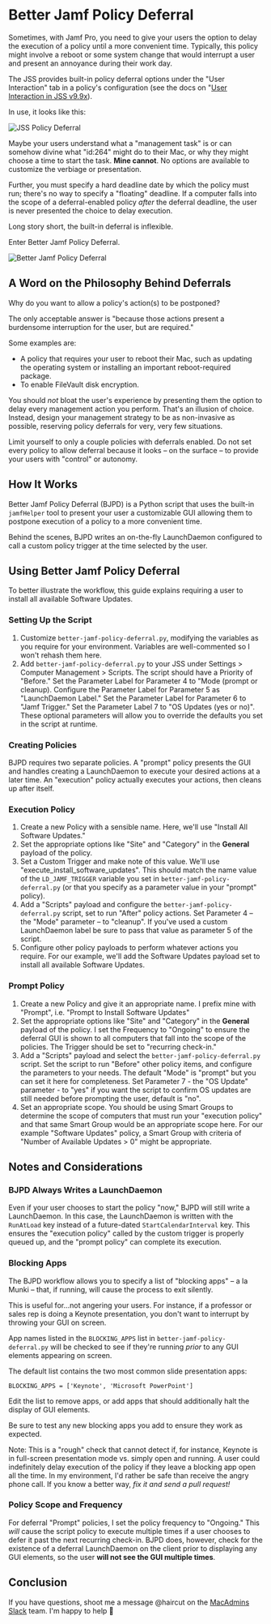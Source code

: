 # Better Jamf Policy Deferral

Sometimes, with Jamf Pro, you need to give your users the option to delay the
execution of a policy until a more convenient time. Typically, this policy might
involve a reboot or some system change that would interrupt a user and present an
annoyance during their work day.

The JSS provides built-in policy deferral options under the "User Interaction"
tab in a policy's configuration (see the docs on "[User Interaction in JSS v9.9x](http://docs.jamf.com/9.9/casper-suite/administrator-guide/User_Interaction.html)).

In use, it looks like this:

![JSS Policy Deferral](https://haircut.keybase.pub/github/better-jamf-policy-deferral/management-task.png)

Maybe your users understand what a "management task" is or can somehow divine
what "id:264" might do to their Mac, or why they might choose a time to start
the task. **Mine cannot**. No options are available to customize the verbiage
or presentation. 

Further, you must specify a hard deadline date by which the policy must run; 
there's no way to specify a "floating" deadline. If a computer falls into the 
scope of a deferral-enabled policy _after_ the deferral deadline, the user is
never presented the choice to delay execution.

Long story short, the built-in deferral is inflexible.

Enter Better Jamf Policy Deferral.

![Better Jamf Policy Deferral](https://haircut.keybase.pub/github/better-jamf-policy-deferral/better-policy-deferment.gif)

## A Word on the Philosophy Behind Deferrals

Why do you want to allow a policy's action(s) to be postponed?

The only acceptable answer is "because those actions present a burdensome
interruption for the user, but are required."

Some examples are:

- A policy that requires your user to reboot their Mac, such as updating the 
  operating system or installing an important reboot-required package.
- To enable FileVault disk encryption.

You should _not_ bloat the user's experience by presenting them the option to 
delay every management action you perform. That's an illusion of choice. Instead,
design your management strategy to be as non-invasive as possible, reserving
policy deferrals for very, very few situations.

Limit yourself to only a couple policies with deferrals enabled. Do not set every
policy to allow deferral because it looks – on the surface – to provide your users
with "control" or autonomy.

## How It Works

Better Jamf Policy Deferral (BJPD) is a Python script that uses the built-in `jamfHelper`
tool to present your user a customizable GUI allowing them to postpone execution
of a policy to a more convenient time.

Behind the scenes, BJPD writes an on-the-fly LaunchDaemon configured to call a
custom policy trigger at the time selected by the user.

## Using Better Jamf Policy Deferral

To better illustrate the workflow, this guide explains requiring a user to install
all available Software Updates.

### Setting Up the Script

1. Customize `better-jamf-policy-deferral.py`, modifying the variables as you
   require for your environment. Variables are well-commented so I won't rehash
   them here. 
2. Add `better-jamf-policy-deferral.py` to your JSS under Settings > Computer 
   Management > Scripts. The script should have a Priority of "Before." Set the
   Parameter Label for Parameter 4 to "Mode (prompt or cleanup).
   Configure the Parameter Label for Parameter 5 as "LaunchDaemon Label." Set 
   the Parameter Label for Parameter 6 to "Jamf Trigger." Set the Parameter Label
   7 to "OS Updates (yes or no)". These optional parameters will allow you to override
   the defaults you set in the script at
   runtime.

### Creating Policies

BJPD requires two separate policies. A "prompt" policy presents the GUI and handles
creating a LaunchDaemon to execute your desired actions at a later time. An
"execution" policy actually executes your actions, then cleans up after itself.

### Execution Policy

1. Create a new Policy with a sensible name. Here, we'll use "Install All Software
   Updates."
2. Set the appropriate options like "Site" and "Category" in the **General** payload
   of the policy.
3. Set a Custom Trigger and make note of this value. We'll use "execute_install_software_updates".
   This should match the name value of the `LD_JAMF_TRIGGER` variable you set in
   `better-jamf-policy-deferral.py` (or that you specify as a parameter value in
   your "prompt" policy).
4. Add a "Scripts" payload and configure the `better-jamf-policy-deferral.py`
   script, set to run "After" policy actions. Set Parameter 4 – the "Mode" 
   parameter – to "cleanup". If you've used a custom LaunchDaemon
   label be sure to pass that value as parameter 5 of the script.
5. Configure other policy payloads to perform whatever actions you require. For
   our example, we'll add the Software Updates payload set to install all 
   available Software Updates. 


### Prompt Policy

1. Create a new Policy and give it an appropriate name. I prefix mine with "Prompt", 
   i.e. "Prompt to Install Software Updates"
2. Set the appropriate options like "Site" and "Category" in the **General** payload
   of the policy. I set the Frequency to "Ongoing" to ensure the deferral GUI is
   shown to all computers that fall into the scope of the policies. The Trigger
   should be set to "recurring check-in."
3. Add a "Scripts" payload and select the `better-jamf-policy-deferral.py` script.
   Set the script to run "Before" other policy items, and configure the parameters
   to your needs. The default "Mode" is "prompt" but you can set it here for
   completeness. Set Parameter 7 - the "OS Update" parameter - to "yes" if you want
   the script to confirm OS updates are still needed before prompting the user,
   default is "no". 
4. Set an appropriate scope. You should be using Smart Groups to determine the 
   scope of computers that must run your "execution policy" and that same Smart
   Group would be an appropriate scope here. For our example "Software Updates"
   policy, a Smart Group with criteria of "Number of Available Updates > 0" 
   might be appropriate.

## Notes and Considerations

### BJPD Always Writes a LaunchDaemon

Even if your user chooses to start the policy "now," BJPD will still write a 
LaunchDaemon. In this case, the LaunchDaemon is written with the `RunAtLoad`
key instead of a future-dated `StartCalendarInterval` key. This ensures the
"execution policy" called by the custom trigger is properly queued up, and the
"prompt policy" can complete its execution.

### Blocking Apps
The BJPD workflow allows you to specify a list of "blocking apps" – a la Munki – 
that, if running, will cause the process to exit silently.

This is useful for...not angering your users. For instance, if a professor or
sales rep is doing a Keynote presentation, you don't want to interrupt by 
throwing your GUI on screen.

App names listed in the `BLOCKING_APPS` list in `better-jamf-policy-deferral.py`
will be checked to see if they're running _prior_ to any GUI elements appearing
on screen.

The default list contains the two most common slide presentation apps:

`BLOCKING_APPS = ['Keynote', 'Microsoft PowerPoint']`

Edit the list to remove apps, or add apps that should additionally halt the
display of GUI elements.

Be sure to test any new blocking apps you add to ensure they work as expected.

Note: This is a "rough" check that cannot detect if, for instance, Keynote is in
full-screen presentation mode vs. simply open and running. A user could indefinitely
delay execution of the policy if they leave a blocking app open all the time.
In my environment, I'd rather be safe than receive the angry phone call. If you
know a better way, _fix it and send a pull request!_

### Policy Scope and Frequency

For deferral "Prompt" policies, I set the policy frequency to "Ongoing." This
_will_ cause the script policy to execute multiple times if a user chooses to 
defer it past the next recurring check-in. BJPD does, however, check for the
existence of a deferral LaunchDaemon on the client prior to displaying any GUI
elements, so the user **will not see the GUI multiple times**.

## Conclusion

If you have questions, shoot me a message @haircut on the [MacAdmins Slack](https://macadmins.slack.com)
team. I'm happy to help :hamburger:
